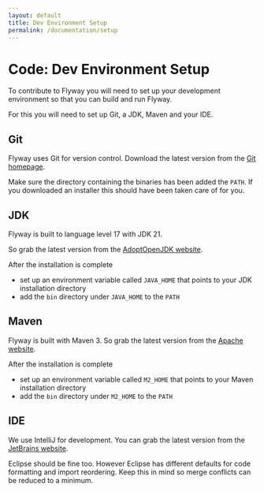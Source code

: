 ```yaml
---
layout: default
title: Dev Environment Setup
permalink: /documentation/setup
---
```

# Code: Dev Environment Setup

To contribute to Flyway you will need to set up your development environment so that you can build and run Flyway.

For this you will need to set up Git, a JDK, Maven and your IDE.

## Git

Flyway uses Git for version control. Download the latest version from the [Git homepage](https://git-scm.com/).

Make sure the directory containing the binaries has been added the `PATH`. If you downloaded an installer this
should have been taken care of for you.

## JDK

Flyway is built to language level 17 with JDK 21.

So grab the latest version from the [AdoptOpenJDK website](https://adoptopenjdk.net/releases.html?variant=OpenJDK21).

After the installation is complete
- set up an environment variable called `JAVA_HOME` that points to your JDK installation directory
- add the `bin` directory under `JAVA_HOME` to the `PATH`

## Maven

Flyway is built with Maven 3. So grab the latest version from the [Apache website](http://maven.apache.org/download.html).

After the installation is complete
- set up an environment variable called `M2_HOME` that points to your Maven installation directory
- add the `bin` directory under `M2_HOME` to the `PATH`

## IDE

We use IntelliJ for development. You can grab the latest version from the [JetBrains website](http://www.jetbrains.com/idea/).

Eclipse should be fine too. However Eclipse has different
defaults for code formatting and import reordering. Keep this in mind so merge conflicts can be reduced to a
minimum.




